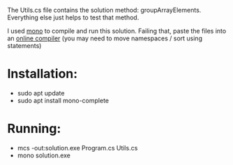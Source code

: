 The Utils.cs file contains the solution method: groupArrayElements. Everything else just helps to test that method.

I used [mono](https://www.mono-project.com/docs/about-mono/supported-platforms/linux/) to compile and run this solution. Failing that, paste the files into an [online compiler](https://www.onlinegdb.com/online_csharp_compiler) (you may need to move namespaces / sort using statements)

# Installation: 
 - sudo apt update
 - sudo apt install mono-complete

# Running:
- mcs -out:solution.exe Program.cs Utils.cs
- mono solution.exe
